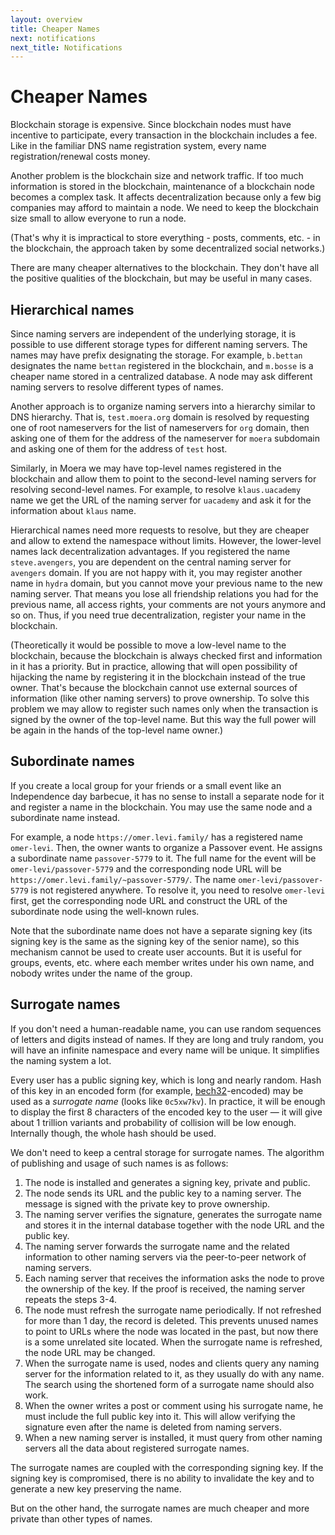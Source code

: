 ```yaml
---
layout: overview
title: Cheaper Names
next: notifications
next_title: Notifications
---
```


# Cheaper Names

Blockchain storage is expensive. Since blockchain nodes must have
incentive to participate, every transaction in the blockchain includes a
fee. Like in the familiar DNS name registration system, every name
registration/renewal costs money.

Another problem is the blockchain size and network traffic. If too much
information is stored in the blockchain, maintenance of a blockchain
node becomes a complex task. It affects decentralization because only a
few big companies may afford to maintain a node. We need to keep the
blockchain size small to allow everyone to run a node.

(That's why it is impractical to store everything - posts, comments,
etc. - in the blockchain, the approach taken by some decentralized
social networks.)

There are many cheaper alternatives to the blockchain. They don't have
all the positive qualities of the blockchain, but may be useful in many
cases.

## Hierarchical names

Since naming servers are independent of the underlying storage, it is
possible to use different storage types for different naming servers.
The names may have prefix designating the storage. For example,
`b.bettan` designates the name `bettan` registered in the blockchain,
and `m.bosse` is a cheaper name stored in a centralized database. A node
may ask different naming servers to resolve different types of names.

Another approach is to organize naming servers into a hierarchy similar
to DNS hierarchy. That is, `test.moera.org` domain is resolved by
requesting one of root nameservers for the list of nameservers for `org`
domain, then asking one of them for the address of the nameserver for
`moera` subdomain and asking one of them for the address of `test`
host.
 
Similarly, in Moera we may have top-level names registered in the
blockchain and allow them to point to the second-level naming servers
for resolving second-level names. For example, to resolve
`klaus.uacademy` name we get the URL of the naming server for `uacademy`
and ask it for the information about `klaus` name.

Hierarchical names need more requests to resolve, but they are cheaper
and allow to extend the namespace without limits. However, the
lower-level names lack decentralization advantages. If you registered
the name `steve.avengers`, you are dependent on the central naming
server for `avengers` domain. If you are not happy with it, you may
register another name in `hydra` domain, but you cannot move your
previous name to the new naming server. That means you lose all
friendship relations you had for the previous name, all access rights,
your comments are not yours anymore and so on. Thus, if you need true
decentralization, register your name in the blockchain.

(Theoretically it would be possible to move a low-level name to the
blockchain, because the blockchain is always checked first and
information in it has a priority. But in practice, allowing that will
open possibility of hijacking the name by registering it in the
blockchain instead of the true owner. That's because the blockchain
cannot use external sources of information (like other naming servers)
to prove ownership. To solve this problem we may allow to register such
names only when the transaction is signed by the owner of the top-level
name. But this way the full power will be again in the hands of the
top-level name owner.)

## Subordinate names

If you create a local group for your friends or a small event like an
Independence day barbecue, it has no sense to install a separate node
for it and register a name in the blockchain. You may use the same node
and a subordinate name instead.

For example, a node `https://omer.levi.family/` has a registered name
`omer-levi`. Then, the owner wants to organize a Passover event. He
assigns a subordinate name `passover-5779` to it. The full name for the
event will be `omer-levi/passover-5779` and the corresponding node URL
will be `https://omer.levi.family/~passover-5779/`. The name
`omer-levi/passover-5779` is not registered anywhere. To resolve it, you
need to resolve `omer-levi` first, get the corresponding node URL and
construct the URL of the subordinate node using the well-known rules.

Note that the subordinate name does not have a separate signing key (its
signing key is the same as the signing key of the senior name), so this
mechanism cannot be used to create user accounts. But it is useful for
groups, events, etc. where each member writes under his own name, and
nobody writes under the name of the group.

## Surrogate names

If you don't need a human-readable name, you can use random sequences of
letters and digits instead of names. If they are long and truly random,
you will have an infinite namespace and every name will be unique. It
simplifies the naming system a lot.

Every user has a public signing key, which is long and nearly random.
Hash of this key in an encoded form (for example, [bech32][1]-encoded)
may be used as a *surrogate name* (looks like `0c5xw7kv`). In practice,
it will be enough to display the first 8 characters of the encoded key to
the user — it will give about 1 trillion variants and probability of
collision will be low enough. Internally though, the whole hash should be
used.

We don't need to keep a central storage for surrogate names. The
algorithm of publishing and usage of such names is as follows:

1. The node is installed and generates a signing key, private and
   public.
2. The node sends its URL and the public key to a naming server. The
   message is signed with the private key to prove ownership.
3. The naming server verifies the signature, generates the surrogate
   name and stores it in the internal database together with the node
   URL and the public key.
4. The naming server forwards the surrogate name and the related
   information to other naming servers via the peer-to-peer network of
   naming servers.
5. Each naming server that receives the information asks the node to
   prove the ownership of the key. If the proof is received, the naming
   server repeats the steps 3-4.
6. The node must refresh the surrogate name periodically. If not
   refreshed for more than 1 day, the record is deleted. This prevents
   unused names to point to URLs where the node was located in the past,
   but now there is a some unrelated site located. When the surrogate
   name is refreshed, the node URL may be changed.
7. When the surrogate name is used, nodes and clients query any naming
   server for the information related to it, as they usually do with any
   name. The search using the shortened form of a surrogate name should
   also work.
8. When the owner writes a post or comment using his surrogate name, he
   must include the full public key into it. This will allow verifying
   the signature even after the name is deleted from naming servers.
9. When a new naming server is installed, it must query from other
   naming servers all the data about registered surrogate names.

The surrogate names are coupled with the corresponding signing key. If
the signing key is compromised, there is no ability to invalidate the
key and to generate a new key preserving the name.

But on the other hand, the surrogate names are much cheaper and more
private than other types of names.

[1]: https://github.com/bitcoin/bips/blob/master/bip-0173.mediawiki
